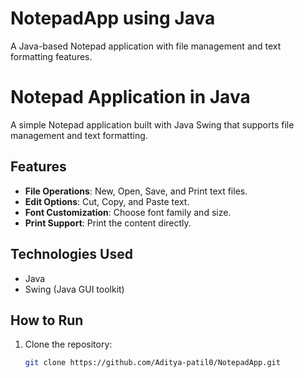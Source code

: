 # NotepadApp using Java 
 A Java-based Notepad application with file management and text formatting features.
# Notepad Application in Java

A simple Notepad application built with Java Swing that supports file management and text formatting.

## Features
- **File Operations**: New, Open, Save, and Print text files.
- **Edit Options**: Cut, Copy, and Paste text.
- **Font Customization**: Choose font family and size.
- **Print Support**: Print the content directly.

## Technologies Used
- Java
- Swing (Java GUI toolkit)

## How to Run
1. Clone the repository:
   ```bash
   git clone https://github.com/Aditya-patil0/NotepadApp.git
